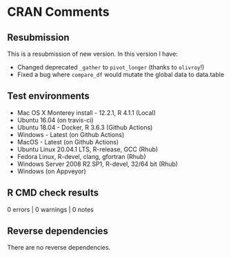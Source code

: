 # CRAN Comments

## Resubmission

This is a resubmission of new version. In this version I have:

* Changed deprecated `_gather` to `pivot_longer` (thanks to `olivroy`!)
* Fixed a bug where `compare_df` would mutate the global data to data.table


## Test environments

*  Mac OS X Monterey install - 12.2.1, R 4.1.1 (Local)
*  Ubuntu 16.04 (on travis-ci)
*  Ubuntu 18.04 - Docker, R 3.6.3 (Github Actions)
*  Windows - Latest (on Github Actions)
*  MacOS - Latest (on Github Actions)
*  Ubuntu Linux 20.04.1 LTS, R-release, GCC (Rhub)
*  Fedora Linux, R-devel, clang, gfortran (Rhub)
*  Windows Server 2008 R2 SP1, R-devel, 32/64 bit (Rhub)
*  Windows (on Appveyor)

## R CMD check results

0 errors | 0 warnings | 0 notes


## Reverse dependencies

There are no reverse dependencies.
